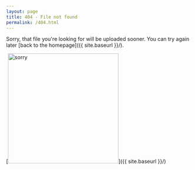 ```yaml
---
layout: page
title: 404 - File not found
permalink: /404.html
---
```


Sorry, that file you're looking for will be uploaded sooner. You can try again later [back to the homepage]({{ site.baseurl }}/).

[<img src="{{ site.baseurl }}/images/404.Jpg" alt="sorry" style="width: 300px;"/>]({{ site.baseurl }}/)
